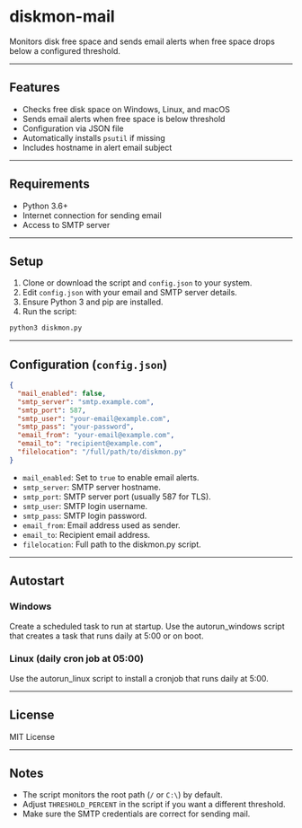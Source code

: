 
# diskmon-mail

Monitors disk free space and sends email alerts when free space drops below a configured threshold.

---

## Features

- Checks free disk space on Windows, Linux, and macOS
- Sends email alerts when free space is below threshold
- Configuration via JSON file
- Automatically installs `psutil` if missing
- Includes hostname in alert email subject

---

## Requirements

- Python 3.6+
- Internet connection for sending email
- Access to SMTP server

---

## Setup

1. Clone or download the script and `config.json` to your system.
2. Edit `config.json` with your email and SMTP server details.
3. Ensure Python 3 and pip are installed.
4. Run the script:

```bash
python3 diskmon.py
```

---

## Configuration (`config.json`)

```json
{
  "mail_enabled": false,
  "smtp_server": "smtp.example.com",
  "smtp_port": 587,
  "smtp_user": "your-email@example.com",
  "smtp_pass": "your-password",
  "email_from": "your-email@example.com",
  "email_to": "recipient@example.com",
  "filelocation": "/full/path/to/diskmon.py"
}
```

- `mail_enabled`: Set to `true` to enable email alerts.
- `smtp_server`: SMTP server hostname.
- `smtp_port`: SMTP server port (usually 587 for TLS).
- `smtp_user`: SMTP login username.
- `smtp_pass`: SMTP login password.
- `email_from`: Email address used as sender.
- `email_to`: Recipient email address.
- `filelocation`: Full path to the diskmon.py script.

---

## Autostart

### Windows

Create a scheduled task to run at startup. Use the autorun_windows script that creates a task that runs daily at 5:00 or on boot.



### Linux (daily cron job at 05:00)

Use the autorun_linux script to install a cronjob that runs daily at 5:00.

---

## License

MIT License

---

## Notes

- The script monitors the root path (`/` or `C:\`) by default.
- Adjust `THRESHOLD_PERCENT` in the script if you want a different threshold.
- Make sure the SMTP credentials are correct for sending mail.
